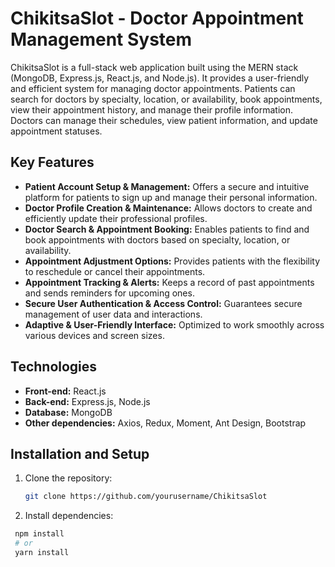 # ChikitsaSlot - Doctor Appointment Management System

ChikitsaSlot is a full-stack web application built using the MERN stack (MongoDB, Express.js, React.js, and Node.js). It provides a user-friendly and efficient system for managing doctor appointments. Patients can search for doctors by specialty, location, or availability, book appointments, view their appointment history, and manage their profile information. Doctors can manage their schedules, view patient information, and update appointment statuses.

## Key Features

- **Patient Account Setup & Management:** Offers a secure and intuitive platform for patients to sign up and manage their personal information.
- **Doctor Profile Creation & Maintenance:** Allows doctors to create and efficiently update their professional profiles.
- **Doctor Search & Appointment Booking:** Enables patients to find and book appointments with doctors based on specialty, location, or availability.
- **Appointment Adjustment Options:** Provides patients with the flexibility to reschedule or cancel their appointments.
- **Appointment Tracking & Alerts:** Keeps a record of past appointments and sends reminders for upcoming ones.
- **Secure User Authentication & Access Control:** Guarantees secure management of user data and interactions.
- **Adaptive & User-Friendly Interface:** Optimized to work smoothly across various devices and screen sizes.

## Technologies

- **Front-end:** React.js
- **Back-end:** Express.js, Node.js
- **Database:** MongoDB
- **Other dependencies:** Axios, Redux, Moment, Ant Design, Bootstrap

## Installation and Setup

1. Clone the repository:
   ```sh
   git clone https://github.com/yourusername/ChikitsaSlot
2. Install dependencies:
  ```sh
   npm install
   # or
   yarn install
